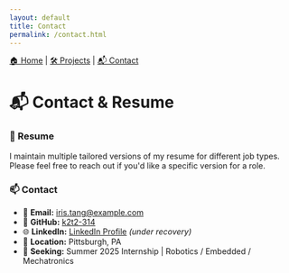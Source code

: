 ```yaml
---
layout: default
title: Contact
permalink: /contact.html
---
```


<!-- Navigation -->
<div style="margin-bottom: 30px;">
  <a href="/Portfolio/">🏠 Home</a> |
  <a href="/Portfolio/projects.html">🛠 Projects</a> |
  <a href="/Portfolio/contact.html">📬 Contact</a>
</div>

# 📬 Contact & Resume

### 📄 Resume
I maintain multiple tailored versions of my resume for different job types.  
Please feel free to reach out if you'd like a specific version for a role.

<!-- Optionally add a resume download link -->
<!-- [Download Resume (General)](files/Iris_Tang_Resume.pdf) -->

### 📫 Contact
- 📧 **Email:** iris.tang@example.com  
- 💼 **GitHub:** [k2t2-314](https://github.com/k2t2-314)  
- 🌐 **LinkedIn:** [LinkedIn Profile](https://www.linkedin.com/in/xinxuantang) *(under recovery)*  
- 📍 **Location:** Pittsburgh, PA  
- 🎯 **Seeking:** Summer 2025 Internship | Robotics / Embedded / Mechatronics
